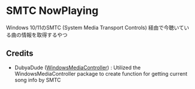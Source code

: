 # SMTC NowPlaying
Windows 10/11のSMTC (System Media Transport Controls) 経由で今聴いている曲の情報を取得するやつ



## Credits
- DubyaDude ([WindowsMediaController](https://github.com/DubyaDude/WindowsMediaController)) : Utilized the WindowsMediaController package to create function for getting current song info by SMTC
